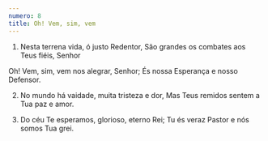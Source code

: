 ```yaml
---
numero: 8
title: Oh! Vem, sim, vem
---
```

1. Nesta terrena vida, ó justo Redentor,
São grandes os combates aos Teus fiéis, Senhor

Oh! Vem, sim, vem nos alegrar, Senhor;
És nossa Esperança e nosso Defensor.

2. No mundo há vaidade, muita tristeza e dor,
Mas Teus remidos sentem a Tua paz e amor.

3. Do céu Te esperamos, glorioso, eterno Rei;
Tu és veraz Pastor e nós somos Tua grei.
